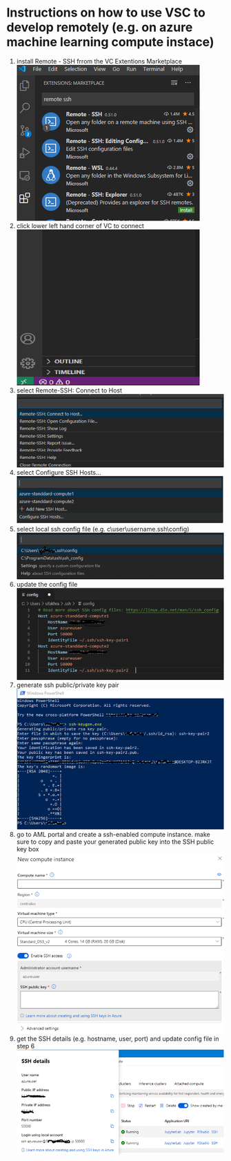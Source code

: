 # Instructions on how to use VSC to develop remotely (e.g. on azure machine learning compute instace)

1. install Remote - SSH frrom the VC Extentions Marketplace <br>
![picture](./images/remote-ssh-plugin-install.PNG)<br>
2. click lower left hand corner of VC to connect <br>
![picture](./images/click-to-connect.PNG)<br>
3. select Remote-SSH: Connect to Host <br>
![picture](./images/connect-to-host.PNG)<br>
4. select Configure SSH Hosts... <br>
![picture](./images/configure-ssh-host.PNG)<br>
5. select local ssh config file (e.g. c\user\username\.ssh\config)  <br>
![picture](./images/config_ssh_config_file.PNG)<br>
6. update the config file <br>
![picture](./images/update-ssh-config-file.PNG)<br>
7. generate ssh public/private key pair <br>
![picture](./images/generate-ssh-key.PNG)<br>
8. go to AML portal and create a ssh-enabled compute instance. make sure to copy and paste your generated public key into the SSH public key box <br>
![picture](./images/create-compute-instance-ssh-enabled.PNG)<br>
9. get the SSH details (e.g. hostname, user, port) and update config file in step 6 <br>
![picture](./images/get-ssh-details.PNG)<br>
